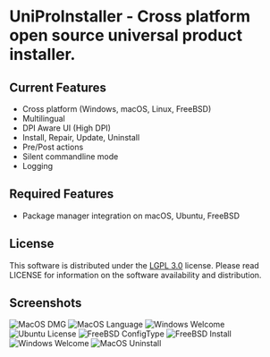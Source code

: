
# UniProInstaller - Cross platform open source universal product installer.

## Current Features
- Cross platform (Windows, macOS, Linux, FreeBSD)
- Multilingual
- DPI Aware UI (High DPI)
- Install, Repair, Update, Uninstall
- Pre/Post actions
- Silent commandline mode
- Logging

## Required Features
- Package manager integration on macOS, Ubuntu, FreeBSD

## License
This software is distributed under the [LGPL 3.0](https://github.com/os-v/UniProInstaller/blob/master/LICENSE) license. Please read LICENSE for information on the software availability and distribution.

## Screenshots
![MacOS DMG](https://user-images.githubusercontent.com/73893487/101396289-ade0bc00-38fd-11eb-97aa-c6cdb83d8102.png)
![MacOS Language](https://user-images.githubusercontent.com/73893487/101396306-b1744300-38fd-11eb-9644-a19ac3a6d8ff.png)
![Windows Welcome](https://user-images.githubusercontent.com/73893487/101396311-b33e0680-38fd-11eb-82a2-9c89884b642c.png)
![Ubuntu License](https://user-images.githubusercontent.com/73893487/101396318-b507ca00-38fd-11eb-8e72-a2fc92700efd.png)
![FreeBSD ConfigType](https://user-images.githubusercontent.com/73893487/101396323-b6d18d80-38fd-11eb-8769-6dab717aa371.png)
![FreeBSD Install](https://user-images.githubusercontent.com/73893487/101396555-1465da00-38fe-11eb-9670-450f5329e10c.png)
![Windows Welcome](https://user-images.githubusercontent.com/73893487/101397844-d073d480-38ff-11eb-80f2-3f602a46b722.png)
![MacOS Uninstall](https://user-images.githubusercontent.com/73893487/101396330-b89b5100-38fd-11eb-90cb-c32d605169ca.png)



